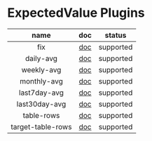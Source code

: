 # ExpectedValue Plugins

|       name        |             doc             |  status   |
|:-----------------:|:---------------------------:|:---------:|
|        fix        |        [doc](fix.md)        | supported |
|     daily-avg     |     [doc](daily-avg.md)     | supported |
|    weekly-avg     |    [doc](weekly-avg.md)     | supported |
|    monthly-avg    |    [doc](monthly-avg.md)    | supported |
|   last7day-avg    |   [doc](last7day-avg.md)    | supported |
|   last30day-avg   |   [doc](last30day-avg.md)   | supported |
|    table-rows     |    [doc](table-rows.md)     | supported |
| target-table-rows | [doc](target-table-rows.md) | supported |